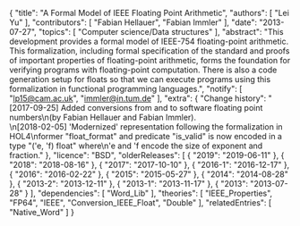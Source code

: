 {
    "title": "A Formal Model of IEEE Floating Point Arithmetic",
    "authors": [
        "Lei Yu"
    ],
    "contributors": [
        "Fabian Hellauer",
        "Fabian Immler"
    ],
    "date": "2013-07-27",
    "topics": [
        "Computer science/Data structures"
    ],
    "abstract": "This development provides a formal model of IEEE-754 floating-point arithmetic. This formalization, including formal specification of the standard and proofs of important properties of floating-point arithmetic, forms the foundation for verifying programs with floating-point computation. There is also a code generation setup for floats so that we can execute programs using this formalization in functional programming languages.",
    "notify": [
        "lp15@cam.ac.uk",
        "immler@in.tum.de"
    ],
    "extra": {
        "Change history": "[2017-09-25] Added conversions from and to software floating point numbers\n(by Fabian Hellauer and Fabian Immler).<br>\n[2018-02-05] 'Modernized' representation following the formalization in HOL4\nformer \"float_format\" and predicate \"is_valid\" is now encoded in a type \"('e, 'f) float\" where\n'e and 'f encode the size of exponent and fraction."
    },
    "licence": "BSD",
    "olderReleases": [
        {
            "2019": "2019-06-11"
        },
        {
            "2018": "2018-08-16"
        },
        {
            "2017": "2017-10-10"
        },
        {
            "2016-1": "2016-12-17"
        },
        {
            "2016": "2016-02-22"
        },
        {
            "2015": "2015-05-27"
        },
        {
            "2014": "2014-08-28"
        },
        {
            "2013-2": "2013-12-11"
        },
        {
            "2013-1": "2013-11-17"
        },
        {
            "2013": "2013-07-28"
        }
    ],
    "dependencies": [
        "Word_Lib"
    ],
    "theories": [
        "IEEE_Properties",
        "FP64",
        "IEEE",
        "Conversion_IEEE_Float",
        "Double"
    ],
    "relatedEntries": [
        "Native_Word"
    ]
}